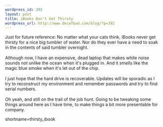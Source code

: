 ```yaml
--- 
wordpress_id: 392
layout: post
title: iBooks Don't Get Thirsty
wordpress_url: http://www.decafbad.com/blog/?p=392
---
```

Just for future reference:  No matter what your cats think, iBooks 
never get thirsty for a nice big tumbler of water.  Nor do they
ever have a need to soak in the contents of said tumbler overnight.
<br /><br />
Although now, I have an expensive, dead laptop that makes white
noise sounds not unlike the ocean when it's plugged in.  And it 
smells like the magic blue smoke when it's let out of the chip.
<br /><br />
I just hope that the hard drive is recoverable.  Updates will be
sporadic as I try to reconstruct my environment and remember passwords
and try to find serial numbers.
<br /><br />
Oh yeah, and still on the trail of the job hunt.  Going to be
tweaking some things around here as I have time, to make things
a bit more presentable for company.
<!--more-->
shortname=thirsty_ibook
